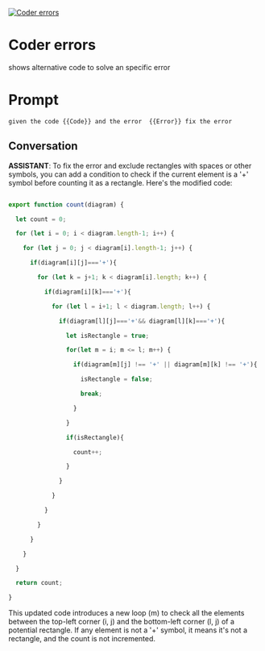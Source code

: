 
[![Coder errors](https://flow-prompt-covers.s3.us-west-1.amazonaws.com/icon/Minimalist/i6.png)]()
# Coder errors 
shows alternative code to solve an specific error

# Prompt

```
given the code {{Code}} and the error  {{Error}} fix the error
```

## Conversation

**ASSISTANT**: To fix the error and exclude rectangles with spaces or other symbols, you can add a condition to check if the current element is a '+' symbol before counting it as a rectangle. Here's the modified code:



```javascript

export function count(diagram) {

  let count = 0;

  for (let i = 0; i < diagram.length-1; i++) {

    for (let j = 0; j < diagram[i].length-1; j++) {

      if(diagram[i][j]==='+'){

        for (let k = j+1; k < diagram[i].length; k++) {

          if(diagram[i][k]==='+'){

            for (let l = i+1; l < diagram.length; l++) {

              if(diagram[l][j]==='+'&& diagram[l][k]==='+'){

                let isRectangle = true;

                for(let m = i; m <= l; m++) {

                  if(diagram[m][j] !== '+' || diagram[m][k] !== '+'){

                    isRectangle = false;

                    break;

                  }

                }

                if(isRectangle){

                  count++;

                }

              }

            }

          }

        }        

      }

    } 

  } 

  return count;

}

```



This updated code introduces a new loop (m) to check all the elements between the top-left corner (i, j) and the bottom-left corner (l, j) of a potential rectangle. If any element is not a '+' symbol, it means it's not a rectangle, and the count is not incremented.


